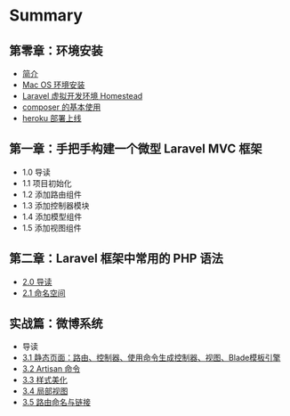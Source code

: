# Summary

## 第零章：环境安装

* [简介](README.md)
* [Mac OS 环境安装](chapter1.md)
* [Laravel 虚拟开发环境 Homestead](laravel-xu-ni-kai-fa-huan-jing-homestead.md)
* [composer 的基本使用](di-yi-zhang-ff1a-zu-jian-hua-kai-fa-yu-composer-de-shi-yong/composerde-ji-ben-shi-yong.md)
* [heroku 部署上线](heroku-bu-shu.md)

## 第一章：手把手构建一个微型 Laravel MVC 框架

* 1.0 导读
* 1.1 项目初始化
* 1.2 添加路由组件
* 1.3 添加控制器模块
* 1.4 添加模型组件
* 1.5 添加视图组件

## 第二章：Laravel 框架中常用的 PHP 语法

* [2.0 导读](di-er-zhang-ff1a-laravel-kuang-jia-zhong-chang-yong-de-php-yu-fa/20-ben-zhang-dao-du.md)
* [2.1 命名空间](di-er-zhang-ff1a-laravel-kuang-jia-zhong-chang-yong-de-php-yu-fa/21-ming-ming-kong-jian.md)

## 实战篇：微博系统

* 导读
* [3.1  静态页面：路由、控制器、使用命令生成控制器、视图、Blade模板引擎](shi-zhan-pian-ff1a-wei-bo-xi-tong/31-jing-tai-ye-mian.md)
* [3.2 Artisan 命令](shi-zhan-pian-ff1a-wei-bo-xi-tong/32-artisan-ming-ling.md)
* [3.3 样式美化](shi-zhan-pian-ff1a-wei-bo-xi-tong/33-yang-shi-mei-hua.md)
* [3.4 局部视图](shi-zhan-pian-ff1a-wei-bo-xi-tong/34-ju-bu-shi-tu.md)
* [3.5 路由命名与链接](shi-zhan-pian-ff1a-wei-bo-xi-tong/35-lu-you-ming-ming-yu-lian-jie.md)

